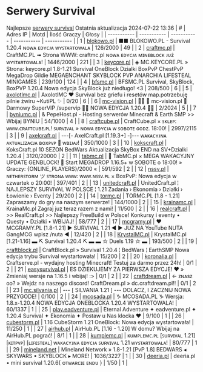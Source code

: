 
# Serwery Survival
Najlepsze [serwery survival](https://mcserwery.pl/serwery/minecraft/tryb/Survival)
Ostatnia aktualizacja 2024-07-22 13:36
| # | Adres IP | Motd | Ilość Graczy | Głosy |
| ----------- | ----------- | ----------- | ----------- | ----------- |
| 1 | 	[blokowo.pl](https://mcserwery.pl/serwery/minecraft/98/) | ■■ BLOKOWO.PL - Survival 1.20.4 ɴᴏᴡᴀ ᴇᴅʏᴄᴊᴀ ᴡʏꜱᴛᴀʀᴛᴏᴡᴀʟᴀ | 126/2000 | 49 |
| 2 | 	[craftmc.pl](https://mcserwery.pl/serwery/minecraft/87/) | CraftMC.PL ➟ Strona WWW: craftmc.pl ɴᴏᴡᴀ ᴇᴅʏᴄᴊᴀ ᴍɪɴᴇʙʟᴏᴄᴋ ᴊᴜż ᴡʏꜱᴛᴀʀᴛᴏᴡᴀʟᴀ! | 1446/2000 | 221 |
| 3 | 	[keycore.pl](https://mcserwery.pl/serwery/minecraft/252/) | ◈ MC.KEYCORE.PL » Strona: keycore.pl 1.8-1.21 Survival OneBlock Dzialki BoxPvP ChestPvP MegaDrop Gildie MEGAENCHANT SKYBLOCK PVP ANARCHIA LIFESTEAL MINIGAMES | 239/100 | 124 |
| 4 | 	[bfsmc.pl](https://mcserwery.pl/serwery/minecraft/2/) | BFSMC.PL  Survival, SkyBlock, BoxPVP 1.20.4 Nowa edycja SkyBlock już niedługo! <3 | 208/500 | 6 |
| 5 | 	[axolotlmc.pl](https://mcserwery.pl/serwery/minecraft/251/) | AxolotlMC ❤ Survival bez griefu i resetów map.potrzebuję pilnie żwiru ~KutiPL ✨ | 0/20 | 6 |
| 6 | 	[mc-vision.pl](https://mcserwery.pl/serwery/minecraft/211/) |   mc-vision.pl  Darmowy SuperVIP /supervip  NOWA EDYCJA 1.20.4  | 2/2024 | 5 |
| 7 | 	[byniumc.pl](https://mcserwery.pl/serwery/minecraft/157/) | & PepeHost.pl - Hosting serwerów Minecraft & Earth SMP >> Wbijaj BYNIU | 54/1000 | 4 |
| 8 | 	[craftcube.pl](https://mcserwery.pl/serwery/minecraft/196/) | CraftCube.pl × ꜱᴋʟᴇᴘ: ᴡᴡᴡ.ᴄʀᴀꜰᴛᴄᴜʙᴇ.ᴘʟ!  ꜱᴜʀᴠɪᴠᴀʟ » ɴᴏᴡᴀ ᴇᴅʏᴄᴊᴀ ᴡ ꜱᴏʙᴏᴛᴇ ɢᴏᴅᴢ. 18:00! | 2997/2115 | 3 |
| 9 | 	[axelcraft.pl](https://mcserwery.pl/serwery/minecraft/223/) | ---[- AxelCraft.pl [1.19.3+] -]--- ᴡᴀᴋᴀᴄʏᴊɴᴀ ᴀᴋᴛᴜᴀʟɪᴢᴀᴄᴊᴀ ʙᴏxᴘᴠᴘ ➡ ᴡʙɪᴊᴀᴊ! | 350/1000 | 3 |
| 10 | 	[kokscraft.pl](https://mcserwery.pl/serwery/minecraft/1/) | KoksCraft.pl  10 SEZON BedWars Aktualizacja SkyBox  END na SV+Dzialki 1.20.4 | 3120/20000 | 2 |
| 11 | 	[tabmc.pl](https://mcserwery.pl/serwery/minecraft/3/) | ◈ TabMC.pl × MEGA WAKACYJNY UPDATE GENBLOCK!  ◈ Start MEGADROP 1.16.5+ w SOBOTE o 18:00! » Graczy: {ONLINE_PLAYERS}/2000 « | 591/592 | 2 |
| 12 | 	[nssv.pl](https://mcserwery.pl/serwery/minecraft/4/) | ɴᴇᴛʜᴇʀꜱᴛᴏʀᴍ ツ ꜱᴛʀᴏɴᴀ ᴡᴡᴡ: ᴡᴡᴡ.ɴꜱꜱᴠ.ᴘʟ × BoxPvP: Nowa edycja w czwartek o 20:00! | 397/401 | 2 |
| 13 | 	[unitedcraft.pl](https://mcserwery.pl/serwery/minecraft/11/) | UnitedCraft.pl ¦ NAJLEPSZY SURVIVAL W POLSCE ¦ 1.21 Zadania › Ekonomia › Działki › Łowienie › Eventy | 29/200 | 2 |
| 14 | 	[tormc.pl](https://mcserwery.pl/serwery/minecraft/35/) | TORMC.PL [1.8 - 1.21] Zapraszamy do gry na naszym serwerze! | 144/1000 | 2 |
| 15 | 	[krainamc.pl](https://mcserwery.pl/serwery/minecraft/39/) | KrainaMc.pl  Zagraj juz teraz razem z nami! | 11/500 | 2 |
| 16 | 	[realcraft.pl](https://mcserwery.pl/serwery/minecraft/63/) | >> RealCraft.pl >> Najlepszy FreeBuild w Polsce! Konkursy i eventy • Questy • Działki • WBIJAJ! | 58/777 | 2 |
| 17 | 	[mcgramy.pl](https://mcserwery.pl/serwery/minecraft/197/) | ❤ MCGRAMY.PL [1.8-1.21] ▶ SURVIVAL 1.21 ◀ ▶ JUŻ NA YouTube  NUTA GangMCG  wpisz /nuta ◀ | 12/420 | 2 |
| 18 | 	[KrystalMC.pl](https://mcserwery.pl/serwery/minecraft/202/) | KrystalMC.pl [1.21-1.16] ▬ ⛏ Survival 1.20.4 ⛏ ▬ ▬ ✩ Duels 1.19 ✩ ▬ | 193/500 | 2 |
| 19 | 	[craftblock.pl](https://mcserwery.pl/serwery/minecraft/280/) | CraftBlock.pl » Survival 1.20.4 ¦ BedWars ¦ EarthSMP Nowa edycja trybu Survival wystartowała! | 15/200 | 2 |
| 20 | 	[koronalia.pl](https://mcserwery.pl/serwery/minecraft/654/) | Craftserve.pl - wydajny hosting Minecraft! Testuj za darmo przez 24h! | 0/1 | 2 |
| 21 | 	[easysurvival.pl](https://mcserwery.pl/serwery/minecraft/736/) | ES  DZIEKUJEMY ZA PIERWSZA EDYCJE! ❤ » Zmieniaj wersje na 1.16.5 i wbijaj! :> | 0/1 | 2 |
| 22 | 	[craftdream.pl](https://mcserwery.pl/serwery/minecraft/746/) | ← ᴢɴᴀѕᴢ ɢᴏ? » Wejdz na naszego discord! CraftDream.pl » dc.craftdream.pl!! | 0/1 | 2 |
| 23 | 	[mc.silvania.pl](https://mcserwery.pl/serwery/minecraft/752/) | --- [ SILVANIA 1.21 ] --- DOLACZ, I ZACZNIJ NOWA PRZYGODE! | 0/100 | 2 |
| 24 | 	[mcosada.pl](https://mcserwery.pl/serwery/minecraft/65/) | ♑ MCOSADA.PL ♑ Wersja: 1.8.x-1.20.4  NOWA EDYCJA ONEBLOCKA 1.20.4 WYSTARTOWALA! | 60/1337 | 1 |
| 25 | 	[play.eadventure.pl](https://mcserwery.pl/serwery/minecraft/77/) | Eternal Adventure ✦ eadventure.pl ✦ 1.20.4 Survival ✦ Ekonomia ✦ Postaw u Nas klocka ❤ | 9/100 | 1 |
| 26 | 	[cubestorm.pl](https://mcserwery.pl/serwery/minecraft/334/) | 1.16  CubeStorm  1.21 OneBlock: Nowa edycja wystartowała! | 11/250 | 1 |
| 27 | 	[airhub.pl](https://mcserwery.pl/serwery/minecraft/366/) | AirHub.PL [1.16 - 1.20]   W domu? Wbijaj na AirHub.PL pograć! | 8/1 | 1 |
| 28 | 	[kumplemc.pl](https://mcserwery.pl/serwery/minecraft/421/) | ᴋᴜᴍᴘʟᴇᴍᴄ.ᴘʟ [ꜱᴜʀᴠɪᴠᴀʟ 1.21] [ᴋɪᴛᴘᴠᴘ] [ʟɪꜰᴇꜱᴛᴇᴀʟ]  ᴡᴀᴋᴀᴄʏᴊɴᴀ ᴇᴅʏᴄᴊᴀ ꜱᴜʀᴠɪᴠᴀʟ 1.21 ᴡʏꜱᴛᴀʀᴛᴏᴡᴀʟᴀ! | 80/777 | 1 |
| 29 | 	[mineland.net](https://mcserwery.pl/serwery/minecraft/497/) |  Mineland Network » 1.8-1.21 [PvP 1.8]  BEDWARS ◂ SKYWARS ▪ SKYBLOCK ▸ MORE! | 1036/3227 | 1 |
| 30 | 	[deeria.pl](https://mcserwery.pl/serwery/minecraft/635/) | deeria.pl • mini survival 1.20.6{ ᴏᴛᴡᴀʀᴄɪᴇ ᴇɴᴅᴜ } | 1/50 | 1 |
